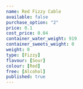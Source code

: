 ```yaml
---
name: Red Fizzy Cable
available: false
purchase_option: "2"
price: 0.1
cost_price: 0.04
container_water_weight: 919
container_sweets_weight: 0
weight: 0
type: [Fizzy]
flavour: [Sour]
colour: [Red]
free: [Alcohol]
published: true
---
```

